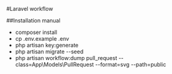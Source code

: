 #Laravel workflow

##Installation manual
- composer install
- cp .env.example .env
- php artisan key:generate
- php artisan migrate --seed
- php artisan workflow:dump pull_request --class=App\Models\PullRequest --format=svg --path=public
